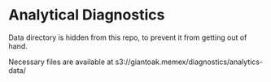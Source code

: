 Analytical Diagnostics
=====================

Data directory is hidden from this repo, to prevent it from getting out of hand.

Necessary files are available at s3://giantoak.memex/diagnostics/analytics-data/
